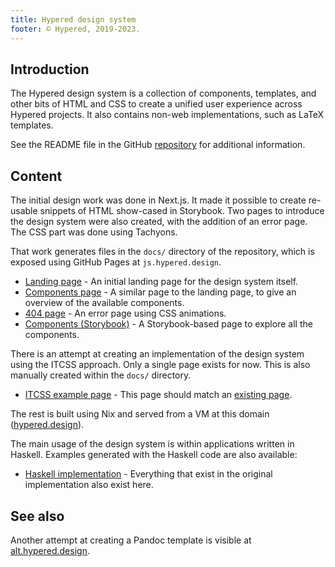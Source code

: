 ```yaml
---
title: Hypered design system
footer: © Hypered, 2019-2023.
---
```



## Introduction

The Hypered design system is a collection of components, templates, and other
bits of HTML and CSS to create a unified user experience across Hypered
projects. It also contains non-web implementations, such as LaTeX templates.

See the README file in the GitHub
[repository](https://github.com/hypered/design) for additional information.

## Content

The initial design work was done in Next.js. It made it possible to create
re-usable snippets of HTML show-cased in Storybook. Two pages to introduce the
design system were also created, with the addition of an error page. The CSS
part was done using Tachyons.

That work generates files in the `docs/` directory of the repository, which is
exposed using GitHub Pages at `js.hypered.design`.

- [Landing page](https://js.hypered.design/landing/) - An initial landing page
  for the design system itself.
- [Components page](https://js.hypered.design/components/) - A similar page to
  the landing page, to give an overview of the available components.
- [404 page](https://js.hypered.design/404/) - An error page using CSS
  animations.
- [Components (Storybook)](https://js.hypered.design/storybook/) - A
  Storybook-based page to explore all the components.

There is an attempt at creating an implementation of the design system using
the ITCSS approach. Only a single page exists for now. This is also manually
created within the `docs/` directory.

- [ITCSS example page](https://js.hypered.design/static-binaries.html) - This
  page should match an [existing
  page](https://noteed.com/notes/static-binaries.html).

The rest is built using Nix and served from a VM at this domain
([hypered.design](https://hypered.design)).

The main usage of the design system is within applications written in Haskell.
Examples generated with the Haskell code are also available:

- [Haskell implementation](hs/) - Everything that exist in the original
  implementation also exist here.

## See also

Another attempt at creating a Pandoc template is visible at
[alt.hypered.design](https://alt.hypered.design).
